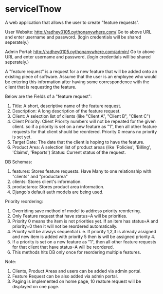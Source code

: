 # serviceITnow
A web application that allows the user to create "feature requests".

User Website: http://radhey0105.pythonanywhere.com/
Go to above URL and enter username and password. (login credentials will be shared seperately.)

Admin Portal: http://radhey0105.pythonanywhere.com/admin/
Go to above URL and enter username and password. (login credentials will be shared seperately.)



A "feature request" is a request for a new feature that will be added onto an existing
piece of software. Assume that the user is an employee who would be
entering this information after having some correspondence with the client that is
requesting the feature.

Below are the Fields of a "feature request":

  1. Title: A short, descriptive name of the feature request.
  2. Description: A long description of the feature request.
  3. Client: A selection list of clients (like "Client A", "Client B", "Client C")
  4. Client Priority: Client Priority numbers will not be repeated for the given client.
  so if a priority is set on a new feature as "1", then all other feature requests for that client should be reordered. 
  Priority 0 means no priority is set yet.
  5. Target Date: The date that the client is hoping to have the feature.
  6. Product Area: A selection list of product areas (like 'Policies', 'Billing', 'Claims', 'Reports')
  Status: Current status of the request.

DB Schemas:
  1. features: Stores feature requests. Have Many to one relationship with "clients" and "productarea"
  2. clients: Stores client's information.
  3. productarea: Stores product area information.
  4. Django's default auth models are being used.

Priority reordering:
  1. Overriding save method of model to address priority reordering.
  2. Only Feature request that have status=A will be priorities.
  3. Priority 0 means the item is not priorities yet. If an item has status=A and priority=0
     then it will not be reordered automatically.
  4. Priority will be always sequential i. e. If priority 1,2,3 is already assigned and new item is added with
     priority 5 then is will be assigned priority 4.
  5. If a priority is set on a new feature as "1", then all other feature requests for that client that have
     status=A will be reordered.
  6. This methods hits DB only once for reordering multiple features.
  
Note:
  1. Clients, Product Areas and users can be added via admin portal.
  2. Feature Request can be also added via admin portal.
  3. Paging is implemented on home page, 10 reature request will be displayed on one page.
  

